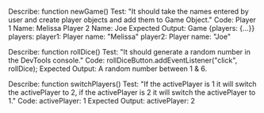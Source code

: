 Describe: function newGame()
Test: "It should take the names entered by user and create player objects and add them to Game Object."
Code: Player 1 Name: Melissa Player 2 Name: Joe
Expected Output: Game {players: {...}}
                 players:
                 player1: Player
                 name: "Melissa"
                 player2: Player
                 name: "Joe"


Describe: function rollDice()
Test: "It should generate a random number in the DevTools console."
Code: rollDiceButton.addEventListener("click", rollDice);
Expected Output: A random number between 1 & 6.


Describe: function switchPlayers()
Test: "If the activePlayer is 1 it will switch the activePlayer to 2, if the activePlayer is 2 it will switch the activePlayer to 1."
Code: activePlayer: 1
Expected Output: activePlayer: 2
